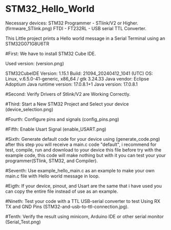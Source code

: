 # STM32_Hello_World

Necessary devices:
STM32 Programmer - STlink/V2 or Higher. (firmware_STlink.png)
FTDI - FT232RL - USB serial TTL Converter.

This Little project prints a Hello world message in a Serial Terminal using an STM32G071G8U6TR


#First: We have to install STM32 Cube IDE.
   
   Used version: (version.png)
   
STM32CubeIDE
Version: 1.15.1
Build: 21094_20240412_1041 (UTC)
OS: Linux, v.6.5.0-41-generic, x86_64 / gtk 3.24.33
Java vendor: Eclipse Adoptium
Java runtime version: 17.0.8.1+1
Java version: 17.0.8.1


#Second: Verify Drivers of Stlink/V2 are Working Correctly.

#Third: Start a New STM32 Project and Select your device (device_selection.png)

#Fourth: Configure pins and signals (config_pins.png) 

#Fifth: Enable Usart Signal (enable_USART.png)

#Sixth: Generate default code for your device using (generate_code.png)
after this step you will receive a main.c code "default", i recommend for test, compile, run and download to your device this file before try with the example code, this code will make nothing but with it you can test your your programmer(STlink, STM32, and Compiler).

#Seventh: Use example_hello_main.c as an example to make your own main.c file with Hello world message in loop.


#Eigth: If your device, pinout, and Usart are the same that i have used you can copy the entire file instead of use as an example.

#Nineth: Test your code with a TTL USB-serial converter to test Using RX TX and GND Pins (STM32-and-usb-to-ttl-connection.jpg).

#Tenth: Verify the result using minicom, Arduino IDE or other serial monitor (Serial_Test.png)
 




